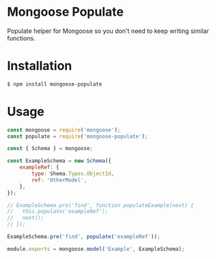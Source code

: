 # Mongoose Populate

Populate helper for Mongoose so you don't need to keep writing similar functions.

# Installation


```sh
$ npm install mongoose-populate
```

# Usage

```js
const mongoose = require('mongoose');
const populate = require('mongoose-populate');

const { Schema } = mongoose;

const ExampleSchema = new Schema({
    exampleRef: {
        type: Shema.Types.ObjectId,
        ref: 'OtherModel',
    },
});

// ExampleSchema.pre('find', function populateExample(next) {
//   this.populate('exampleRef');
//   next();
// });

ExampleSchema.pre('find', populate('exampleRef'));

module.exports = mongoose.model('Example', ExampleSchema);
```
